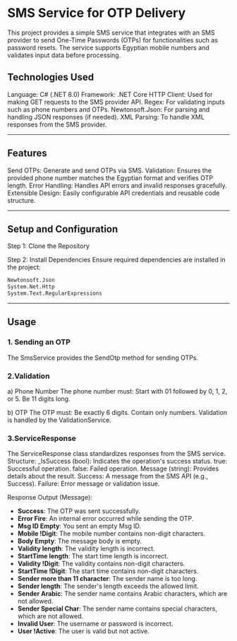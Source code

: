 # SMS Service for OTP Delivery

This project provides a simple SMS service that integrates with an SMS provider to send One-Time Passwords (OTPs) for functionalities such as password resets. The service supports Egyptian mobile numbers and validates input data before processing.

## Technologies Used
Language: C# (.NET 8.0)
Framework: .NET Core
HTTP Client: Used for making GET requests to the SMS provider API.
Regex: For validating inputs such as phone numbers and OTPs.
Newtonsoft.Json: For parsing and handling JSON responses (if needed).
XML Parsing: To handle XML responses from the SMS provider.

---
## Features
Send OTPs: Generate and send OTPs via SMS.
Validation: Ensures the provided phone number matches the Egyptian format and verifies OTP length.
Error Handling: Handles API errors and invalid responses gracefully.
Extensible Design: Easily configurable API credentials and reusable code structure.

---
## Setup and Configuration
Step 1: Clone the Repository

Step 2: Install Dependencies
Ensure required dependencies are installed in the project:
``` bash
Newtonsoft.Json
System.Net.Http
System.Text.RegularExpressions
```
---

## Usage
### 1. Sending an OTP
The SmsService provides the SendOtp method for sending OTPs.

### 2.Validation
a) Phone Number
The phone number must:
Start with 01 followed by 0, 1, 2, or 5.
Be 11 digits long.

b) OTP
The OTP must:
Be exactly 6 digits.
Contain only numbers.
Validation is handled by the ValidationService.

### 3.ServiceResponse
The ServiceResponse class standardizes responses from the SMS service.
Structure:
_IsSuccess (bool): Indicates the operation's success status.
true: Successful operation.
false: Failed operation.
Message (string): Provides details about the result.
Success: A message from the SMS API (e.g., Success).
Failure: Error message or validation issue.

Response Output (Message):
- **Success**: The OTP was sent successfully.  
- **Error Fire**: An internal error occurred while sending the OTP.  
- **Msg ID Empty**: You sent an empty Msg ID.  
- **Mobile !Digit**: The mobile number contains non-digit characters.  
- **Body Empty**: The message body is empty.  
- **Validity length**: The validity length is incorrect.  
- **StartTime length**: The start time length is incorrect.  
- **Validity !Digit**: The validity contains non-digit characters.  
- **StartTime !Digit**: The start time contains non-digit characters.  
- **Sender more than 11 character**: The sender name is too long.  
- **Sender length**: The sender's length exceeds the allowed limit.  
- **Sender Arabic**: The sender name contains Arabic characters, which are not allowed.  
- **Sender Special Char**: The sender name contains special characters, which are not allowed.  
- **Invalid User**: The username or password is incorrect.  
- **User !Active**: The user is valid but not active.  







